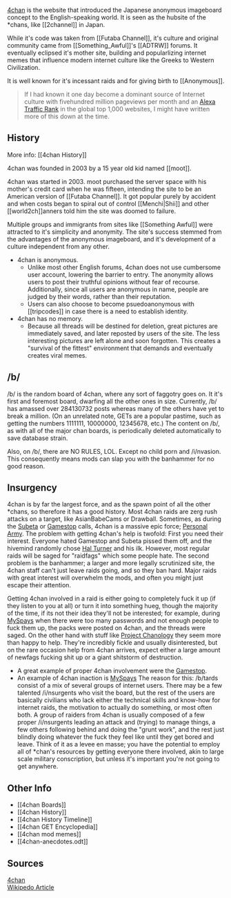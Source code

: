 [4chan](http://www.4chan.org) is the website that introduced the Japanese anonymous imageboard concept to the English-speaking world. It is seen as the hubsite of the *chans, like [[2channel]] in Japan. 

While it's code was taken from [[Futaba Channel]], it's culture and original community came from [[Something_Awful]]'s [[ADTRW]] forums. It eventually eclipsed it's mother site, building and popularlizing internet memes that influence modern internet culture like the Greeks to Western Civilization.

It is well known for it's incessant raids and for giving birth to [[Anonymous]].

> If I had known it one day become a dominant source of Internet culture with fivehundred million pageviews per month and an [Alexa Traffic Rank](http://www.alexa.com/siteinfo/4chan.org) in the global top 1,000
websites, I might have written more of this down at the time.

## History

More info: [[4chan History]]

4chan was founded in 2003 by a 15 year old kid named [[moot]]. 

4chan was started in 2003. moot purchased the server space with his mother's credit card when he was fifteen, intending the site to be an American version of [[Futaba Channel]]. It got popular purely by accident and when costs began to spiral out of control [[Menchi|Shii]] and other [[world2ch]]anners told him the site was doomed to failure. 

Multiple groups and immigrants from sites like [[Something Awful]] were attracted to it's simplicity and anonymity. The site's success stemmed from the advantages of the anonymous imageboard, and it's development of a culture independent from any other.

* 4chan is anonymous.
  * Unlike most other English forums, 4chan does not use cumbersome user account, lowering the barrier to entry. The anonymity allows users to post their truthful opinions without fear of recourse. Additionally, since all users are anonymous in name, people are judged by their words, rather than their reputation.
  * Users can also choose to become psuedoanonymous with [[tripcodes]] in case there is a need to establish identity.
* 4chan has no memory.
  * Because all threads will be destined for deletion, great pictures are immediately saved, and later reposted by users of the site. The less interesting pictures are left alone and soon forgotten. This creates a  "survival of the fittest" environment that demands and eventually creates viral memes.

## /b/

/b/ is the random board of 4chan, where any sort of faggotry goes on. It it's first and foremost board, dwarfing all the other ones in size. Currently, /b/ has amassed over 284130732 posts whereas many of the others have yet to break a million. (On an unrelated note, GETs are a popular pastime, such as getting the numbers 1111111, 10000000, 12345678, etc.) The content on /b/, as with all of the major chan boards, is periodically deleted automatically to save database strain.

Also, on /b/, there are NO RULES, LOL. Except no child porn and /i/nvasion. This consequently means mods can slap you with the banhammer for no good reason.

## Insurgency

4chan is by far the largest force, and as the spawn point of all the other *chans, so therefore it has a good history. Most 4chan raids are zerg rush attacks on a target, like AsianBabeCams or Drawball. Sometimes, as during the [Subeta](/Subeta) or [Gamestop](/Gamestop) calls, 4chan is a massive epic force; [Personal Army](/Personal_Army). The problem with getting 4chan's help is twofold: First you need their interest. Everyone hated Gamestop and Subeta pissed them off, and the hivemind randomly chose [Hal Turner](/Hal_Turner) and his ilk. However, most regular raids will be saged for "raidfags" which some people hate. The second problem is the banhammer; a larger and more legally scrutinized site, the 4chan staff can't just leave raids going, and so they ban hard. Major raids with great interest will overwhelm the mods, and often you might just escape their attention.

Getting 4chan involved in a raid is either going to completely fuck it up (if they listen to you at all) or turn it into something hueg, though the majority of the time, if its not their idea they'll not be interested; for example, during [MySpays](/MySpays) when there were too many passwords and not enough people to fuck them up, the packs were posted on 4chan, and the threads were saged. On the other hand with stuff like [Project Chanology](/Project_Chanology) they seem more than happy to help. They're incredibly fickle and usually disinterested, but on the rare occasion help from 4chan arrives, expect either a large amount of newfags fucking shit up or a giant shitstorm of destruction.

* A great example of proper 4chan involvement were the [Gamestop](/Gamestop).
* An example of 4chan inaction is [MySpays](/MySpays) 
The reason for this: /b/tards consist of a mix of several groups of internet users. There may be a few talented /i/nsurgents who visit the board, but the rest of the users are basically civilians who lack either the technical skills and know-how for internet raids, the motivation to actually do something, or most often both. A group of raiders from 4chan is usually composed of a few proper /i/nsurgents leading an attack and (trying) to manage things, a few others following behind and doing the "grunt work", and the rest just blindly doing whatever the fuck they feel like until they get bored and leave. Think of it as a levee en masse; you have the potential to employ all of *chan's resources by getting everyone there involved, akin to large scale military conscription, but unless it's important you're not going to get anywhere.

## Other Info

* [[4chan Boards]]
* [[4chan History]]
* [[4chan History Timeline]]
* [[4chan GET Encyclopedia]]
* [[4chan mod memes]]
* [[4chan-anecdotes.odt]]

## Sources

[4chan](http://anonym.to/http://www.4chan.org/)<br>
[Wikipedo Article](http://anonym.to/http://en.wikipedia.org/wiki/4chan)
